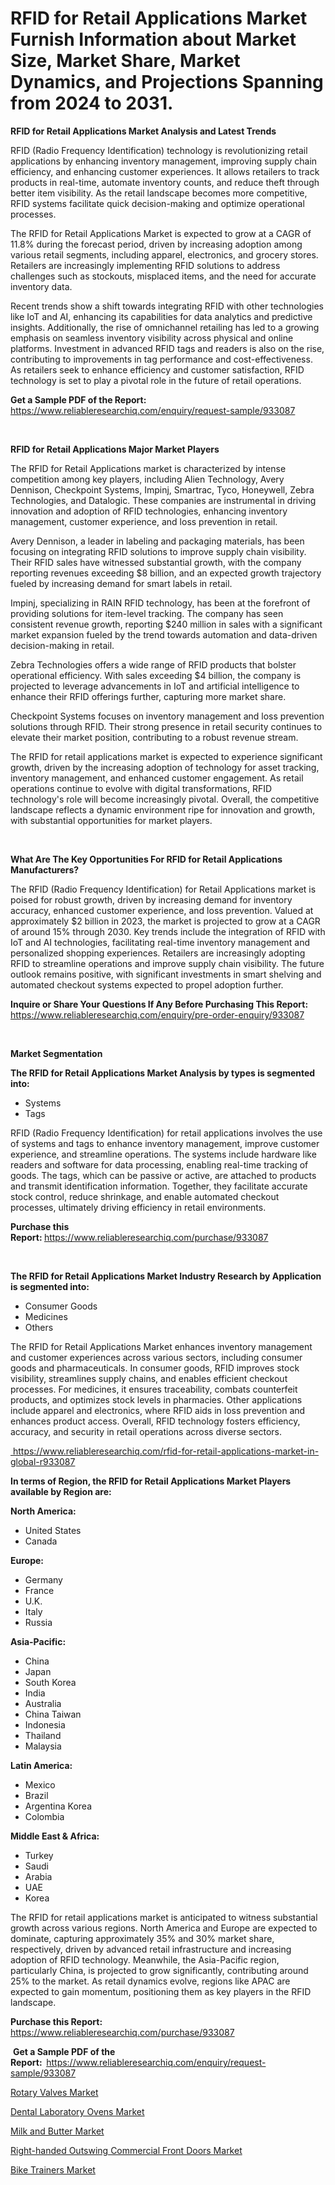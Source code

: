 <p><h1>RFID for Retail Applications Market Furnish Information about Market Size, Market Share, Market Dynamics, and Projections Spanning from 2024 to 2031.</h1></p><p><strong>RFID for Retail Applications Market Analysis and Latest Trends</strong></p>
<p><p>RFID (Radio Frequency Identification) technology is revolutionizing retail applications by enhancing inventory management, improving supply chain efficiency, and enhancing customer experiences. It allows retailers to track products in real-time, automate inventory counts, and reduce theft through better item visibility. As the retail landscape becomes more competitive, RFID systems facilitate quick decision-making and optimize operational processes.</p><p>The RFID for Retail Applications Market is expected to grow at a CAGR of 11.8% during the forecast period, driven by increasing adoption among various retail segments, including apparel, electronics, and grocery stores. Retailers are increasingly implementing RFID solutions to address challenges such as stockouts, misplaced items, and the need for accurate inventory data. </p><p>Recent trends show a shift towards integrating RFID with other technologies like IoT and AI, enhancing its capabilities for data analytics and predictive insights. Additionally, the rise of omnichannel retailing has led to a growing emphasis on seamless inventory visibility across physical and online platforms. Investment in advanced RFID tags and readers is also on the rise, contributing to improvements in tag performance and cost-effectiveness. As retailers seek to enhance efficiency and customer satisfaction, RFID technology is set to play a pivotal role in the future of retail operations.</p></p>
<p><strong>Get a Sample PDF of the Report:&nbsp;</strong> <a href="https://www.reliableresearchiq.com/enquiry/request-sample/933087?utm_campaign=973&utm_medium=2&utm_source=Github&utm_content=ia&utm_term=25122024&utm_id=rfid-for-retail-applications">https://www.reliableresearchiq.com/enquiry/request-sample/933087</a></p>
<p>&nbsp;</p>
<p><strong>RFID for Retail Applications Major Market Players</strong></p>
<p><p>The RFID for Retail Applications market is characterized by intense competition among key players, including Alien Technology, Avery Dennison, Checkpoint Systems, Impinj, Smartrac, Tyco, Honeywell, Zebra Technologies, and Datalogic. These companies are instrumental in driving innovation and adoption of RFID technologies, enhancing inventory management, customer experience, and loss prevention in retail.</p><p>Avery Dennison, a leader in labeling and packaging materials, has been focusing on integrating RFID solutions to improve supply chain visibility. Their RFID sales have witnessed substantial growth, with the company reporting revenues exceeding $8 billion, and an expected growth trajectory fueled by increasing demand for smart labels in retail.</p><p>Impinj, specializing in RAIN RFID technology, has been at the forefront of providing solutions for item-level tracking. The company has seen consistent revenue growth, reporting $240 million in sales with a significant market expansion fueled by the trend towards automation and data-driven decision-making in retail.</p><p>Zebra Technologies offers a wide range of RFID products that bolster operational efficiency. With sales exceeding $4 billion, the company is projected to leverage advancements in IoT and artificial intelligence to enhance their RFID offerings further, capturing more market share.</p><p>Checkpoint Systems focuses on inventory management and loss prevention solutions through RFID. Their strong presence in retail security continues to elevate their market position, contributing to a robust revenue stream.</p><p>The RFID for retail applications market is expected to experience significant growth, driven by the increasing adoption of technology for asset tracking, inventory management, and enhanced customer engagement. As retail operations continue to evolve with digital transformations, RFID technology's role will become increasingly pivotal. Overall, the competitive landscape reflects a dynamic environment ripe for innovation and growth, with substantial opportunities for market players.</p></p>
<p>&nbsp;</p>
<p><strong>What Are The Key Opportunities For RFID for Retail Applications Manufacturers?</strong></p>
<p><p>The RFID (Radio Frequency Identification) for Retail Applications market is poised for robust growth, driven by increasing demand for inventory accuracy, enhanced customer experience, and loss prevention. Valued at approximately $2 billion in 2023, the market is projected to grow at a CAGR of around 15% through 2030. Key trends include the integration of RFID with IoT and AI technologies, facilitating real-time inventory management and personalized shopping experiences. Retailers are increasingly adopting RFID to streamline operations and improve supply chain visibility. The future outlook remains positive, with significant investments in smart shelving and automated checkout systems expected to propel adoption further.</p></p>
<p><strong>Inquire or Share Your Questions If Any Before Purchasing This Report:</strong> <a href="https://www.reliableresearchiq.com/enquiry/pre-order-enquiry/933087?utm_campaign=973&utm_medium=2&utm_source=Github&utm_content=ia&utm_term=25122024&utm_id=rfid-for-retail-applications">https://www.reliableresearchiq.com/enquiry/pre-order-enquiry/933087</a></p>
<p>&nbsp;</p>
<p><strong>Market Segmentation</strong></p>
<p><strong>The RFID for Retail Applications Market Analysis by types is segmented into:</strong></p>
<p><ul><li>Systems</li><li>Tags</li></ul></p>
<p><p>RFID (Radio Frequency Identification) for retail applications involves the use of systems and tags to enhance inventory management, improve customer experience, and streamline operations. The systems include hardware like readers and software for data processing, enabling real-time tracking of goods. The tags, which can be passive or active, are attached to products and transmit identification information. Together, they facilitate accurate stock control, reduce shrinkage, and enable automated checkout processes, ultimately driving efficiency in retail environments.</p></p>
<p><strong>Purchase this Report:&nbsp;</strong><a href="https://www.reliableresearchiq.com/purchase/933087?utm_campaign=973&utm_medium=2&utm_source=Github&utm_content=ia&utm_term=25122024&utm_id=rfid-for-retail-applications">https://www.reliableresearchiq.com/purchase/933087</a></p>
<p>&nbsp;</p>
<p><strong>The RFID for Retail Applications Market Industry Research by Application is segmented into:</strong></p>
<p><ul><li>Consumer Goods</li><li>Medicines</li><li>Others</li></ul></p>
<p><p>The RFID for Retail Applications Market enhances inventory management and customer experiences across various sectors, including consumer goods and pharmaceuticals. In consumer goods, RFID improves stock visibility, streamlines supply chains, and enables efficient checkout processes. For medicines, it ensures traceability, combats counterfeit products, and optimizes stock levels in pharmacies. Other applications include apparel and electronics, where RFID aids in loss prevention and enhances product access. Overall, RFID technology fosters efficiency, accuracy, and security in retail operations across diverse sectors.</p></p>
<p><a href="https://www.reliableresearchiq.com/rfid-for-retail-applications-market-in-global-r933087?utm_campaign=973&utm_medium=2&utm_source=Github&utm_content=ia&utm_term=25122024&utm_id=rfid-for-retail-applications">&nbsp;https://www.reliableresearchiq.com/rfid-for-retail-applications-market-in-global-r933087</a></p>
<p><strong>In terms of Region, the RFID for Retail Applications Market Players available by Region are:</strong></p>
<p>
    <p> <strong> North America: </strong>
        <ul>
            <li>United States</li>
            <li>Canada</li>
        </ul>
        </p> 
    <p> <strong> Europe: </strong>
        <ul>
            <li>Germany</li>
            <li>France</li>
            <li>U.K.</li>
            <li>Italy</li>
            <li>Russia</li>
        </ul>
        </p> 
    <p> <strong> Asia-Pacific: </strong>
        <ul>
            <li>China</li>
            <li>Japan</li>
            <li>South Korea</li>
            <li>India</li>
            <li>Australia</li>
            <li>China Taiwan</li>
            <li>Indonesia</li>
            <li>Thailand</li>
            <li>Malaysia</li>
        </ul>
        </p> 
    <p> <strong> Latin America: </strong>
        <ul>
            <li>Mexico</li>
            <li>Brazil</li>
            <li>Argentina Korea</li>
            <li>Colombia</li>
        </ul>
        </p> 
    <p> <strong> Middle East & Africa: </strong>
        <ul>
            <li>Turkey</li>
            <li>Saudi</li>
            <li>Arabia</li>
            <li>UAE</li>
            <li>Korea</li>
        </ul>
    </p>
    </p>
<p><p>The RFID for retail applications market is anticipated to witness substantial growth across various regions. North America and Europe are expected to dominate, capturing approximately 35% and 30% market share, respectively, driven by advanced retail infrastructure and increasing adoption of RFID technology. Meanwhile, the Asia-Pacific region, particularly China, is projected to grow significantly, contributing around 25% to the market. As retail dynamics evolve, regions like APAC are expected to gain momentum, positioning them as key players in the RFID landscape.</p></p>
<p><strong>Purchase this Report: </strong><a href="https://www.reliableresearchiq.com/purchase/933087?utm_campaign=973&utm_medium=2&utm_source=Github&utm_content=ia&utm_term=25122024&utm_id=rfid-for-retail-applications">https://www.reliableresearchiq.com/purchase/933087</a></p>
<p>&nbsp;<strong>Get a Sample PDF of the Report:&nbsp;&nbsp;</strong><a href="https://www.reliableresearchiq.com/enquiry/request-sample/933087?utm_campaign=973&utm_medium=2&utm_source=Github&utm_content=ia&utm_term=25122024&utm_id=rfid-for-retail-applications">https://www.reliableresearchiq.com/enquiry/request-sample/933087</a></p>
<p><strong></strong></p>
<p><p><a href="https://www.linkedin.com/pulse/rotary-valves-market-innovations-trends-comprehensive-study-l650e?utm_campaign=973&utm_medium=2&utm_source=Github&utm_content=ia&utm_term=25122024&utm_id=rfid-for-retail-applications">Rotary Valves Market</a></p><p><a href="https://github.com/nathaliehurles7142/Market-Research-Report-List-1/blob/main/dental-laboratory-ovens-market.md?utm_campaign=973&utm_medium=2&utm_source=Github&utm_content=ia&utm_term=25122024&utm_id=rfid-for-retail-applications">Dental Laboratory Ovens Market</a></p><p><a href="https://www.linkedin.com/pulse/in-depth-analysis-milk-butter-market-growth-drivers-projected-qb8se?utm_campaign=973&utm_medium=2&utm_source=Github&utm_content=ia&utm_term=25122024&utm_id=rfid-for-retail-applications">Milk and Butter Market</a></p><p><a href="https://github.com/darenph8er/Market-Research-Report-List-1/blob/main/right-handed-outswing-commercial-front-doors-market.md?utm_campaign=973&utm_medium=2&utm_source=Github&utm_content=ia&utm_term=25122024&utm_id=rfid-for-retail-applications">Right-handed Outswing Commercial Front Doors Market</a></p><p><a href="https://www.linkedin.com/pulse/bike-trainers-industry-research-report-global-analysis-size-qvw2e?utm_campaign=973&utm_medium=2&utm_source=Github&utm_content=ia&utm_term=25122024&utm_id=rfid-for-retail-applications">Bike Trainers Market</a></p></p>